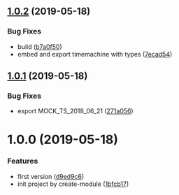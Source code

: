 ## [1.0.2](https://github.com/NaturalCycles/test-lib/compare/v1.0.1...v1.0.2) (2019-05-18)


### Bug Fixes

* build ([b7a0f50](https://github.com/NaturalCycles/test-lib/commit/b7a0f50))
* embed and export timemachine with types ([7ecad54](https://github.com/NaturalCycles/test-lib/commit/7ecad54))

## [1.0.1](https://github.com/NaturalCycles/test-lib/compare/v1.0.0...v1.0.1) (2019-05-18)


### Bug Fixes

* export MOCK_TS_2018_06_21 ([271a056](https://github.com/NaturalCycles/test-lib/commit/271a056))

# 1.0.0 (2019-05-18)


### Features

* first version ([d9ed9c6](https://github.com/NaturalCycles/test-lib/commit/d9ed9c6))
* init project by create-module ([1bfcb17](https://github.com/NaturalCycles/test-lib/commit/1bfcb17))
